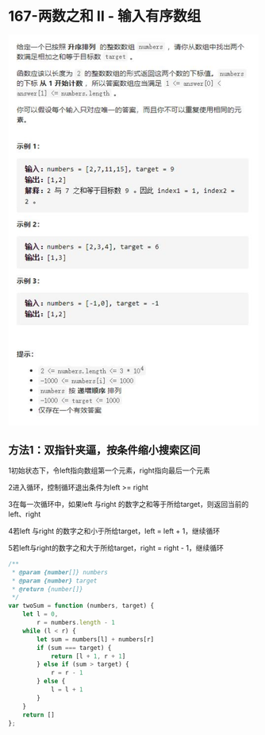 # 167-两数之和 II - 输入有序数组

![](img/题目.jpg)



## 方法1：双指针夹逼，按条件缩小搜索区间

1初始状态下，令left指向数组第一个元素，right指向最后一个元素

2进入循环，控制循环退出条件为left >= right

3在每一次循环中，如果left 与right 的数字之和等于所给target，则返回当前的left、right

4若left 与right 的数字之和小于所给target，left = left + 1，继续循环

5若left与right的数字之和大于所给target，right = right - 1，继续循环

```js
/**
 * @param {number[]} numbers
 * @param {number} target
 * @return {number[]}
 */
var twoSum = function (numbers, target) {
    let l = 0,
        r = numbers.length - 1
    while (l < r) {
        let sum = numbers[l] + numbers[r]
        if (sum === target) {
            return [l + 1, r + 1]
        } else if (sum > target) {
            r = r - 1
        } else {
            l = l + 1
        }
    }
    return []
};
```

